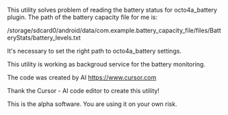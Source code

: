 This utility solves problem of reading the battery status for octo4a_battery plugin.
The path of the battery capacity file for me is:  

/storage/sdcard0/android/data/com.example.battery_capacity_file/files/BatteryStats/battery_levels.txt

It's necessary to set the right path to octo4a_battery settings.

This utility is working as backgroud service for the battery monitoring.

The code was created by AI https://www.cursor.com

Thank the Cursor - AI code editor to create this utility!

This is the alpha software. You are using it on your own risk.
